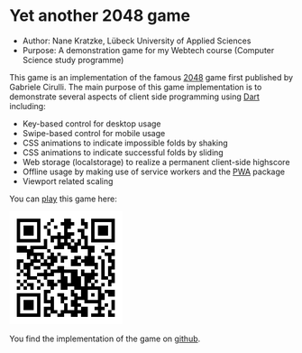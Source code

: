 # Yet another 2048 game

- Author: Nane Kratzke, Lübeck University of Applied Sciences
- Purpose: A demonstration game for my Webtech course (Computer Science study programme)

This game is an implementation of the famous 
[2048](https://en.wikipedia.org/wiki/2048_(video_game)) game first published by
Gabriele Cirulli.  The main purpose of this game implementation is 
to demonstrate several aspects of client side programming 
using [Dart](https://www.dartlang.org/) including:

- Key-based control for desktop usage
- Swipe-based control for mobile usage
- CSS animations to indicate impossible folds by shaking
- CSS animations to indicate successful folds by sliding
- Web storage (localstorage) to realize a permanent client-side highscore
- Offline usage by making use of service workers and the [PWA](https://pub.dartlang.org/packages/pwa) package
- Viewport related scaling

You can [play](https://www.nkode.io/assets/webtech/demos/ya2048/) this game here:

![](qr.png)

You find the implementation of the game on [github](https://github.com/nkratzke/ya2048).